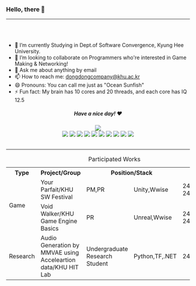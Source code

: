 ### Hello, there 👋
<hr>
<br>
<br>

- 🔭 I’m currently Studying in Dept.of Software Convergence, Kyung Hee University.
- 👯 I’m looking to collaborate on Programmers who're interested in Game Making & Networking!
- 💬 Ask me about anything by email
- 📫 How to reach me: dongdongcompany@khu.ac.kr
- 😄 Pronouns: You can call me just as "Ocean Sunfish"
- ⚡ Fun fact: My brain has 10 cores and 20 threads, and each core has IQ 12.5

<div align="center">
  <h5 align="center"> Have a nice day! ❤️</h5>
  <img align="center" src="https://i.imgur.com/GA3oOBR.gif">
</div>

<div align="center">
  <img src="https://img.shields.io/badge/C++-00599C?style=flat-square&logo=cplusplus&logoColor=white"/>
  <img src="https://img.shields.io/badge/CSharp-239120?style=flat-square&logo=sharp&logoColor=white"/>
  <img src="https://img.shields.io/badge/Python-3776AB?style=flat-square&logo=Python&logoColor=white"/>
  <img src="https://img.shields.io/badge/HTML5-E34F26?style=flat-square&logo=HTML5&logoColor=white"/>
  <img src="https://img.shields.io/badge/CSS3-1572B6?style=flat-square&logo=CSS3&logoColor=white"/>
  <img src="https://img.shields.io/badge/Unity-000000?style=flat-square&logo=unity&logoColor=white"/>
  <img src="https://img.shields.io/badge/Unreal5-0E1128?style=flat-square&logo=unrealengine&logoColor=white"/>
  <img src="https://img.shields.io/badge/Wwise-00549F?style=flat-square&logo=wwise&logoColor=white"/>
  <img src="https://img.shields.io/badge/DotNet-512BD4?style=flat-square&logo=dotnet&logoColor=white"/>
  <img src="https://img.shields.io/badge/Tensorflow-FF6F00?style=flat-square&logo=tensorflow&logoColor=white"/>
 </div>

<br>
<hr>
<div align="center">
  <table>
    <caption>Participated Works</caption>
        <tr>
            <th scope="col">Type</th>
            <th scope="col">Project/Group</th>
            <th scope="col" colspan="2">Position/Stack</th>
            <th scope="col">Date</th>
        </tr>
        <tr>
            <td rowspan="2">Game</td>
            <td>Your Parfait/KHU SW Festival</td>
            <td>PM,PR</td>
            <td>Unity,Wwise</td>
            <td>24.09 ~ 24.11</td>
        </tr>
        <tr>
            <td>Void Walker/KHU Game Engine Basics</td>
            <td>PR</td>
            <td>Unreal,Wwise</td>
            <td>24.08 ~ 24.12</td>
        </tr>
        <tr>
            <td rowspan="1">Research</td>
            <td>Audio Generation by MMVAE using Acceleartion data/KHU HIT Lab</td>
            <td>Undergraduate Research Student</td>
            <td>Python,TF,.NET</td>
            <td>24.12~25.02</td>
        </tr>
</table>
</div>
